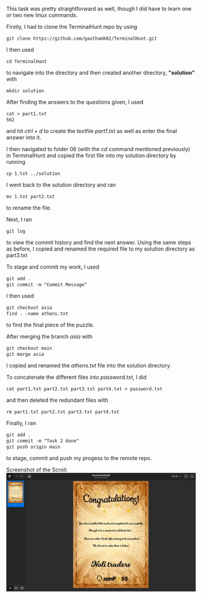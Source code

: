 This task was pretty straightforward as well, though I did have to learn one or two new linux commands.

Firstly, I had to clone the TerminalHunt repo by using 

```
git clone https://github.com/gauthamk02/TerminalHunt.git
```
I then used

```
cd TerminalHunt
```
to navigate into the directory and then created another directory, **"solution"** with
```
mkdir solution
```
After finding the answers to the questions given, I used
```
cat > part1.txt
562
```
and hit _ctrl + d_ to create the textfile _part1.txt_ as well as enter the final answer into it.

I then navigated to folder 06 (with the _cd_ command mentioned previously) in TerminalHunt and copied the first file into my solution directory by running
```
cp 1.txt ../solution
```
I went back to the solution directory and ran
```
mv 1.txt part2.txt
```
to rename the file.

Next, I ran
```
git log
```
to view the commit history and find the next answer. Using the same steps as before, I copied and renamed the required file to my solution directory as part3.txt

To stage and commit my work, I used
```
git add .
git commit -m "Commit Message"
```
I then used
```
git checkout asia
find . -name athens.txt
```
to find the final piece of the puzzle.

After merging the branch _asia_ with
```
git checkout main
git marge asia
```
I copied and renamed the _athens.txt_ file into the solution directory.

To concatenate the different files into _password.txt_, I did
```
cat part1.txt part2.txt part3.txt part4.txt > password.txt
```
and then deleted the redundant files with
```
rm part1.txt part2.txt part3.txt part4.txt
```

Finally, I ran
```
git add .
git commit -m "Task 2 done"
git push origin main
```
to stage, commit and push my progess to the remote repo.


Screenshot of the Scroll:
![Screenshot](screenshot.png)
